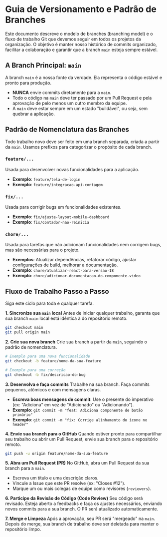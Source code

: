 # Guia de Versionamento e Padrão de Branches

Este documento descreve o modelo de branches (branching model) e o fluxo de trabalho Git que devemos seguir em todos os projetos da organização. O objetivo é manter nosso histórico de commits organizado, facilitar a colaboração e garantir que a branch `main` esteja sempre estável.

## A Branch Principal: `main`

A branch `main` é a nossa fonte da verdade. Ela representa o código estável e pronto para produção.

- **NUNCA** envie commits diretamente para a `main`.
- Todo o código na `main` deve ter passado por um Pull Request e pela aprovação de pelo menos um outro membro da equipe.
- A `main` deve estar sempre em um estado "buildável", ou seja, sem quebrar a aplicação.

## Padrão de Nomenclatura das Branches

Todo trabalho novo deve ser feito em uma branch separada, criada a partir da `main`. Usamos prefixos para categorizar o propósito de cada branch.

### **`feature/...`**
Usada para desenvolver novas funcionalidades para a aplicação.

- **Exemplo**: `feature/tela-de-login`
- **Exemplo**: `feature/integracao-api-contagem`

### **`fix/...`**
Usada para corrigir bugs em funcionalidades existentes.

- **Exemplo**: `fix/ajuste-layout-mobile-dashboard`
- **Exemplo**: `fix/contador-nao-reinicia`

### **`chore/...`**
Usada para tarefas que não adicionam funcionalidades nem corrigem bugs, mas são necessárias para o projeto.
- **Exemplos**: Atualizar dependências, refatorar código, ajustar configurações de build, melhorar a documentação.
- **Exemplo**: `chore/atualizar-react-para-versao-18`
- **Exemplo**: `chore/adicionar-documentacao-do-componente-video`

## Fluxo de Trabalho Passo a Passo

Siga este ciclo para toda e qualquer tarefa.

**1. Sincronize sua `main` local**
Antes de iniciar qualquer trabalho, garanta que sua branch `main` local está idêntica à do repositório remoto.

```bash
git checkout main
git pull origin main
```

**2. Crie sua nova branch**
Crie sua branch a partir da `main`, seguindo o padrão de nomenclatura.

```bash
# Exemplo para uma nova funcionalidade
git checkout -b feature/nome-da-sua-feature

# Exemplo para uma correção
git checkout -b fix/descricao-do-bug
```

**3. Desenvolva e faça commits**
Trabalhe na sua branch. Faça commits pequenos, atômicos e com mensagens claras.

* **Escreva boas mensagens de commit**: Use o presente do imperativo (ex: "Adiciona" em vez de "Adicionado" ou "Adicionando").
* **Exemplo**: `git commit -m "feat: Adiciona componente de botão primário"`
* **Exemplo**: `git commit -m "fix: Corrige alinhamento do ícone no header"`

**4. Envie sua branch para o GitHub**
Quando estiver pronto para compartilhar seu trabalho ou abrir um Pull Request, envie sua branch para o repositório remoto.

```bash
git push -u origin feature/nome-da-sua-feature
```

**5. Abra um Pull Request (PR)**
No GitHub, abra um Pull Request da sua branch para a `main`.

- Escreva um título e uma descrição claros.
- Vincule a Issue que este PR resolve (ex: "Closes #12").
- Marque um ou mais colegas de equipe como revisores (`reviewers`).

**6. Participe da Revisão de Código (Code Review)**
Seu código será revisado. Esteja aberto a feedbacks e faça os ajustes necessários, enviando novos commits para a sua branch. O PR será atualizado automaticamente.

**7. Merge e Limpeza**
Após a aprovação, seu PR será "mergeado" na `main`. Depois do merge, sua branch de trabalho deve ser deletada para manter o repositório limpo.
